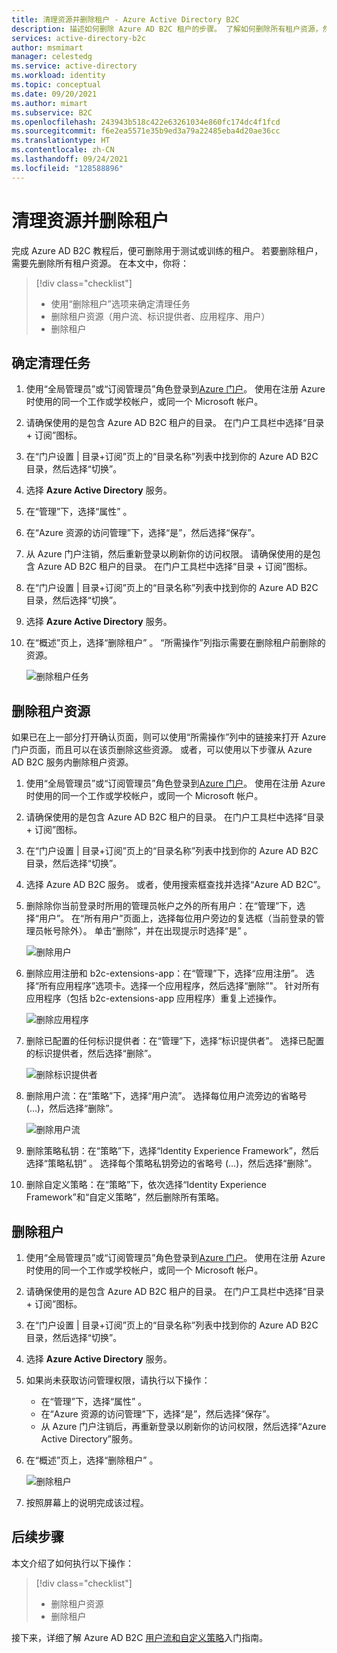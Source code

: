 ```yaml
---
title: 清理资源并删除租户 - Azure Active Directory B2C
description: 描述如何删除 Azure AD B2C 租户的步骤。 了解如何删除所有租户资源，然后删除租户。
services: active-directory-b2c
author: msmimart
manager: celestedg
ms.service: active-directory
ms.workload: identity
ms.topic: conceptual
ms.date: 09/20/2021
ms.author: mimart
ms.subservice: B2C
ms.openlocfilehash: 243943b518c422e63261034e860fc174dc4f1fcd
ms.sourcegitcommit: f6e2ea5571e35b9ed3a79a22485eba4d20ae36cc
ms.translationtype: HT
ms.contentlocale: zh-CN
ms.lasthandoff: 09/24/2021
ms.locfileid: "128588896"
---
```

# <a name="clean-up-resources-and-delete-the-tenant"></a>清理资源并删除租户

完成 Azure AD B2C 教程后，便可删除用于测试或训练的租户。 若要删除租户，需要先删除所有租户资源。 在本文中，你将：

> [!div class="checklist"]
> * 使用“删除租户”选项来确定清理任务
> * 删除租户资源（用户流、标识提供者、应用程序、用户）
> * 删除租户

## <a name="identify-cleanup-tasks"></a>确定清理任务

1. 使用“全局管理员”或“订阅管理员”角色登录到[Azure 门户](https://portal.azure.com/)。 使用在注册 Azure 时使用的同一个工作或学校帐户，或同一个 Microsoft 帐户。
1. 请确保使用的是包含 Azure AD B2C 租户的目录。 在门户工具栏中选择“目录 + 订阅”图标。
1. 在“门户设置 | 目录+订阅”页上的“目录名称”列表中找到你的 Azure AD B2C 目录，然后选择“切换”。
1. 选择 **Azure Active Directory** 服务。
1. 在“管理”下，选择“属性” 。
1. 在“Azure 资源的访问管理”下，选择“是”，然后选择“保存”。
1. 从 Azure 门户注销，然后重新登录以刷新你的访问权限。 请确保使用的是包含 Azure AD B2C 租户的目录。 在门户工具栏中选择“目录 + 订阅”图标。
1. 在“门户设置 | 目录+订阅”页上的“目录名称”列表中找到你的 Azure AD B2C 目录，然后选择“切换”。
1. 选择 **Azure Active Directory** 服务。
1. 在“概述”页上，选择“删除租户” 。 “所需操作”列指示需要在删除租户前删除的资源。

   ![删除租户任务](media/tutorial-delete-tenant/delete-tenant-tasks.png)

## <a name="delete-tenant-resources"></a>删除租户资源

如果已在上一部分打开确认页面，则可以使用“所需操作”列中的链接来打开 Azure 门户页面，而且可以在该页删除这些资源。 或者，可以使用以下步骤从 Azure AD B2C 服务内删除租户资源。

1. 使用“全局管理员”或“订阅管理员”角色登录到[Azure 门户](https://portal.azure.com/)。 使用在注册 Azure 时使用的同一个工作或学校帐户，或同一个 Microsoft 帐户。
1. 请确保使用的是包含 Azure AD B2C 租户的目录。 在门户工具栏中选择“目录 + 订阅”图标。
1. 在“门户设置 | 目录+订阅”页上的“目录名称”列表中找到你的 Azure AD B2C 目录，然后选择“切换”。
1. 选择 Azure AD B2C 服务。 或者，使用搜索框查找并选择“Azure AD B2C”。
1. 删除除你当前登录时所用的管理员帐户之外的所有用户：在“管理”下，选择“用户”。 在“所有用户”页面上，选择每位用户旁边的复选框（当前登录的管理员帐号除外）。 单击“删除”，并在出现提示时选择“是” 。

   ![删除用户](media/tutorial-delete-tenant/delete-users.png)

1. 删除应用注册和 b2c-extensions-app：在“管理”下，选择“应用注册”。 选择“所有应用程序”选项卡。选择一个应用程序，然后选择“删除”"。 针对所有应用程序（包括 b2c-extensions-app 应用程序）重复上述操作。

   ![删除应用程序](media/tutorial-delete-tenant/delete-applications.png)

1. 删除已配置的任何标识提供者：在“管理”下，选择“标识提供者”。 选择已配置的标识提供者，然后选择“删除”。

   ![删除标识提供者](media/tutorial-delete-tenant/identity-providers.png)

1. 删除用户流：在“策略”下，选择“用户流”。 选择每位用户流旁边的省略号 (...)，然后选择“删除”。

   ![删除用户流](media/tutorial-delete-tenant/user-flow.png)

1. 删除策略私钥：在“策略”下，选择“Identity Experience Framework”，然后选择“策略私钥”  。 选择每个策略私钥旁边的省略号 (...)，然后选择“删除”。

1. 删除自定义策略：在“策略”下，依次选择“Identity Experience Framework”和“自定义策略”，然后删除所有策略。

## <a name="delete-the-tenant"></a>删除租户

1. 使用“全局管理员”或“订阅管理员”角色登录到[Azure 门户](https://portal.azure.com/)。 使用在注册 Azure 时使用的同一个工作或学校帐户，或同一个 Microsoft 帐户。
1. 请确保使用的是包含 Azure AD B2C 租户的目录。 在门户工具栏中选择“目录 + 订阅”图标。
1. 在“门户设置 | 目录+订阅”页上的“目录名称”列表中找到你的 Azure AD B2C 目录，然后选择“切换”。
1. 选择 **Azure Active Directory** 服务。
1. 如果尚未获取访问管理权限，请执行以下操作：

   * 在“管理”下，选择“属性” 。
   * 在“Azure 资源的访问管理”下，选择“是”，然后选择“保存”。
   * 从 Azure 门户注销后，再重新登录以刷新你的访问权限，然后选择“Azure Active Directory”服务。

1. 在“概述”页上，选择“删除租户” 。

   ![删除租户](media/tutorial-delete-tenant/delete-tenant.png)

1. 按照屏幕上的说明完成该过程。

## <a name="next-steps"></a>后续步骤

本文介绍了如何执行以下操作：

> [!div class="checklist"]
> * 删除租户资源
> * 删除租户

接下来，详细了解 Azure AD B2C [用户流和自定义策略](user-flow-overview.md)入门指南。
